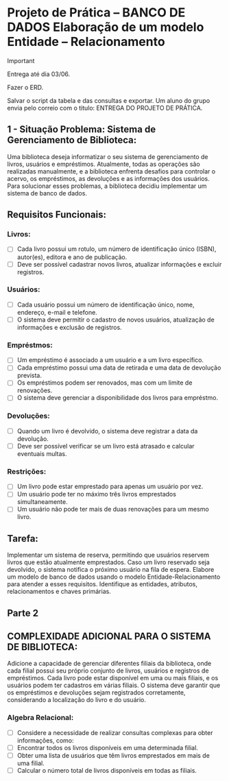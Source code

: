 # Projeto de Prática – BANCO DE DADOS Elaboração de um modelo Entidade – Relacionamento

> [!Important]
> Entrega até dia 03/06.
>
> Fazer o ERD.
> 
> Salvar o script da tabela e das consultas e exportar. Um aluno do grupo envia pelo correio com o titulo: ENTREGA DO PROJETO DE PRÁTICA.



## 1 - Situação Problema: Sistema de Gerenciamento de Biblioteca:

Uma biblioteca deseja informatizar o seu sistema de gerenciamento de livros, usuários e empréstimos.
Atualmente, todas as operações são realizadas manualmente, e a biblioteca enfrenta desafios para
controlar o acervo, os empréstimos, as devoluções e as informações dos usuários. Para solucionar
esses problemas, a biblioteca decidiu implementar um sistema de banco de dados.

## Requisitos Funcionais:

### Livros:

- [ ] Cada livro possui um rotulo, um número de identificação único (ISBN), autor(es), editora e ano
de publicação.
- [ ] Deve ser possível cadastrar novos livros, atualizar informações e excluir registros.

### Usuários:

- [ ] Cada usuário possui um número de identificação único, nome, endereço, e-mail e telefone.
- [ ] O sistema deve permitir o cadastro de novos usuários, atualização de informações e exclusão
de registros.

 ### Empréstmos:
 
- [ ] Um empréstimo é associado a um usuário e a um livro específico.
- [ ] Cada empréstimo possui uma data de retirada e uma data de devolução prevista.
- [ ] Os empréstimos podem ser renovados, mas com um limite de renovações.
- [ ] O sistema deve gerenciar a disponibilidade dos livros para empréstmo.

### Devoluções:

- [ ] Quando um livro é devolvido, o sistema deve registrar a data da devolução.
- [ ] Deve ser possível verificar se um livro está atrasado e calcular eventuais multas.

### Restrições:

- [ ]  Um livro pode estar emprestado para apenas um usuário por vez.
- [ ]  Um usuário pode ter no máximo três livros emprestados simultaneamente.
- [ ]  Um usuário não pode ter mais de duas renovações para um mesmo livro.

## Tarefa:

Implementar um sistema de reserva, permitindo que usuários reservem livros que estão atualmente
emprestados. Caso um livro reservado seja devolvido, o sistema notifica o próximo usuário na fila de
espera.
Elabore um modelo de banco de dados usando o modelo Entidade-Relacionamento para atender a
esses requisitos. Identifique as entidades, atributos, relacionamentos e chaves primárias.

## Parte 2

## COMPLEXIDADE ADICIONAL PARA O SISTEMA DE BIBLIOTECA:

Adicione a capacidade de gerenciar diferentes filiais da biblioteca, onde cada filial possui seu próprio
conjunto de livros, usuários e registros de empréstimos. Cada livro pode estar disponível em uma ou
mais filiais, e os usuários podem ter cadastros em várias filiais. O sistema deve garantir que os
empréstimos e devoluções sejam registrados corretamente, considerando a localização do livro e do
usuário.

### Algebra Relacional:

- [ ]  Considere a necessidade de realizar consultas complexas para obter informações, como:
- [ ]  Encontrar todos os livros disponíveis em uma determinada filial.
- [ ]  Obter uma lista de usuários que têm livros emprestados em mais de uma filial.
- [ ]  Calcular o número total de livros disponíveis em todas as filiais.
